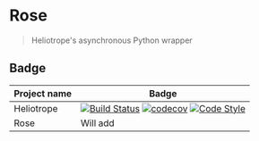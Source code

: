 # Rose

> Heliotrope's asynchronous Python wrapper

## Badge

| Project name | Badge                                                                                                                                                                                                                                                                                                                                                                                                               |
| ------------ | ------------------------------------------------------------------------------------------------------------------------------------------------------------------------------------------------------------------------------------------------------------------------------------------------------------------------------------------------------------------------------------------------------------------- |
| Heliotrope   | [![Build Status](https://travis-ci.com/SaidBySolo/Heliotrope.svg?token=tgm7xirkFfBB6hx7iLsr&branch=master)](https://travis-ci.com/SaidBySolo/Heliotrope) [![codecov](https://codecov.io/gh/SaidBySolo/Heliotrope/branch/master/graph/badge.svg?token=VTL1Z4abB7)](https://codecov.io/gh/SaidBySolo/Heliotrope) [![Code Style](https://img.shields.io/badge/code%20style-black-black)](https://github.com/psf/black) |
| Rose         | Will add                                                                                                                                                                                                                                                                                                                                                                                                            |

